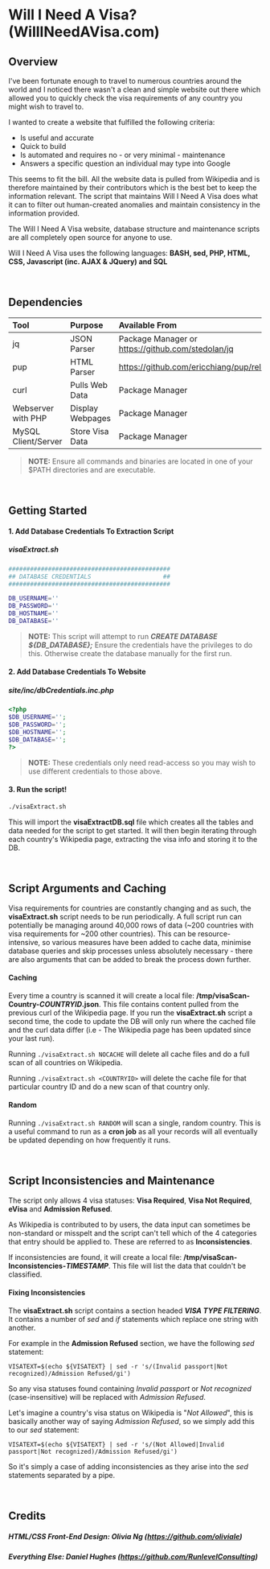 # Will I Need A Visa? (WillINeedAVisa.com)

## Overview

I've been fortunate enough to travel to numerous countries around the world and I noticed there wasn't a clean and simple website out there which allowed you to quickly check the visa requirements of any country you might wish to travel to. 

I wanted to create a website that fulfilled the following criteria:

 - Is useful and accurate
 - Quick to build
 - Is automated and requires no - or very minimal - maintenance
 - Answers a specific question an individual may type into Google

This seems to fit the bill. All the website data is pulled from Wikipedia and is therefore maintained by their contributors which is the best bet to keep the information relevant. The script that maintains Will I Need A Visa does what it can to filter out human-created anomalies and maintain consistency in the information provided.

The Will I Need A Visa website, database structure and maintenance scripts are all completely open source for anyone to use.

Will I Need A Visa uses the following languages: **BASH, sed, PHP,  HTML, CSS, Javascript (inc. AJAX & JQuery) and SQL**

&nbsp;

## Dependencies

 | Tool     | Purpose | Available From   |
| :------- | :---- | :--- |
| jq     | JSON Parser    |  Package Manager or https://github.com/stedolan/jq  |
| pup    | HTML Parser   |  https://github.com/ericchiang/pup/releases   |
| curl | Pulls Web Data |  Package Manager    |
| Webserver with PHP | Display Webpages |  Package Manager    |
| MySQL Client/Server | Store Visa Data |  Package Manager    |
> **NOTE:** Ensure all commands and binaries are located in one of your $PATH directories and are executable.


&nbsp;


## Getting Started

#### 1. Add Database Credentials To Extraction Script

##### **visaExtract.sh**

```bash
#############################################
## DATABASE CREDENTIALS                    ##
#############################################

DB_USERNAME=''
DB_PASSWORD=''
DB_HOSTNAME=''
DB_DATABASE=''

```

> **NOTE:** This script will attempt to run **_CREATE DATABASE ${DB_DATABASE};_**
> Ensure the credentials have the privileges to do this. Otherwise create the database manually for the first run.

#### 2. Add Database Credentials To Website

##### **site/inc/dbCredentials.inc.php**

```php
<?php
$DB_USERNAME='';
$DB_PASSWORD='';
$DB_HOSTNAME='';
$DB_DATABASE='';
?>
```
> **NOTE:** These credentials only need read-access so you may wish to use different credentials to those above.

#### 3. Run the script!
```bash
./visaExtract.sh
```

This will import the **visaExtractDB.sql** file which creates all the tables and data needed for the script to get started.
It will then begin iterating through each country's Wikipedia page, extracting the visa info and storing it to the DB. 



&nbsp;


## Script Arguments and Caching

Visa requirements for countries are constantly changing and as such, the **visaExtract.sh** script needs to be run periodically. 
A full script run can potentially be managing around 40,000 rows of data (~200 countries with visa requirements for ~200 other countries). This can be resource-intensive, so various measures have been added to cache data, minimise database queries and skip processes unless absolutely necessary - there are also arguments that can be added to break the process down further.

#### Caching
Every time a country is scanned it will create a local file: **/tmp/visaScan-Country-_COUNTRYID_.json**. This file contains content pulled from the previous curl of the Wikipedia page. 
If you run the **visaExtract.sh** script a second time, the code to update the DB will only run where the cached file and the curl data differ (i.e - The Wikipedia page has been updated since your last run).

Running ``` ./visaExtract.sh NOCACHE ``` will delete all cache files and do a full scan of all countries on Wikipedia.

Running  ``` ./visaExtract.sh <COUNTRYID> ``` will delete the cache file for that particular country ID and do a new scan of that country only.

#### Random

Running ```./visaExtract.sh RANDOM``` will scan a single, random country. This is a useful command to run as a **cron job** as all your records will all eventually be updated depending on how frequently it runs.

&nbsp;

## Script Inconsistencies and Maintenance

The script only allows 4 visa statuses: **Visa Required**, **Visa Not Required**, **eVisa** and **Admission Refused**.

As Wikipedia is contributed to by users, the data input can sometimes be non-standard or misspelt and the script can't tell which of the 4 categories that entry should be applied to. These are referred to as **Inconsistencies**. 

If inconsistencies are found, it will create a local file: **/tmp/visaScan-Inconsistencies-_TIMESTAMP_**. This file will list the data that couldn't be classified. 

#### Fixing Inconsistencies

The **visaExtract.sh** script contains a section headed **_VISA TYPE FILTERING_**. It contains a number of _sed_ and _if_ statements which replace one string with another.

For example in the **Admission Refused** section, we have the following _sed_ statement:
```
VISATEXT=$(echo ${VISATEXT} | sed -r 's/(Invalid passport|Not recognized)/Admission Refused/gi')
 ```

So any visa statuses found containing _Invalid passport_ or _Not recognized_ (case-insensitive) will be replaced with _Admission Refused_.

Let's imagine a country's visa status on Wikipedia is "_Not Allowed_", this is basically another way of saying _Admission Refused_, so we simply add this to our _sed_ statement:
```
VISATEXT=$(echo ${VISATEXT} | sed -r 's/(Not Allowed|Invalid passport|Not recognized)/Admission Refused/gi')
```

So it's simply a case of adding inconsistencies as they arise into the _sed_ statements separated by a pipe.


&nbsp;

## Credits

##### **HTML/CSS Front-End Design**: Olivia Ng (https://github.com/oliviale) 
##### **Everything Else**: Daniel Hughes (https://github.com/RunlevelConsulting)
